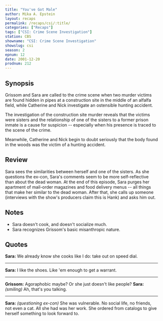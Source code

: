 ```yaml
---
title: "You've Got Male"
author: Mika A. Epstein
layout: recaps
permalink: /recaps/csi/:title/
categories: ["Recaps"]
tags: ["CSI: Crime Scene Investigation"]
station: CBS
showname: "CSI: Crime Scene Investigation"
showslug: csi
season: 2
epnum: 12
date: 2001-12-20
prodnum: 212
---
```


## Synopsis

Grissom and Sara are called to the crime scene when two murder victims are found hidden in pipes at a construction site in the middle of an alfalfa field, while Catherine and Nick investigate an ostensible hunting accident.

The investigation of the construction site murder reveals that the victims were sisters and the relationship of one of the sisters to a former prison inmate is a cause for suspicion -- especially when his presence is traced to the scene of the crime.

Meanwhile, Catherine and Nick begin to doubt seriously that the body found in the woods was the victim of a hunting accident.

## Review

Sara sees the similarities between herself and one of the sisters. As she questions the ex-con, Sara's comments seem to be more self-reflective than about the dead woman. At the end of this episode, Sara purges her apartment of mail-order magazines and food delivery menus -- all things that make her similar to the dead woman. After that, she calls up someone (interviews with the show's producers claim this is Hank) and asks him out.

## Notes

* Sara doesn't cook, and doesn't socialize much.
* Sara recognizes Grissom's basic misanthropic nature.

## Quotes

**Sara:** We already know she cooks like I do: take out on speed dial.

- - -

**Sara:** I like the shoes. Like 'em enough to get a warrant.

- - -

**Grissom:** Agoraphobic maybe? Or she just doesn't like people?
**Sara:** _(smiling)_ Ah, that's you talking.

- - -

**Sara:** _(questioning ex-con)_ She was vulnerable. No social life, no friends, not even a cat. All she had was her work. She ordered from catalogs to give herself something to look forward to.
